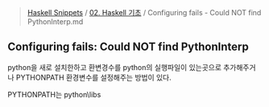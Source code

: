 > [Haskell Snippets](../README.md) / [02. Haskell 기초](README.md) / Configuring fails - Could NOT find PythonInterp.md
## Configuring fails: Could NOT find PythonInterp
python을 새로 설치한하고 환변경수를 python의 실행파일이 있는곳으로 추가해주거나
PYTHONPATH 환경변수를 설정해주는 방법이 있다.

PYTHONPATH는 python\libs